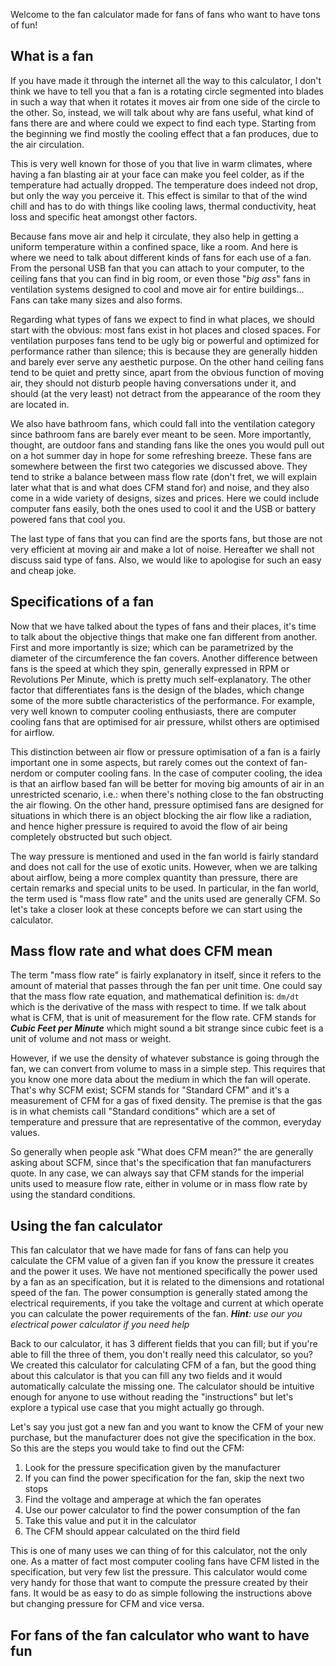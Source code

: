 Welcome to the fan calculator made for fans of fans who want to have tons of fun!
## What is a fan
 
If you have made it through the internet all the way to this calculator, I don't think we have to tell you that a fan is a rotating <portal cid=753>circle</portal> segmented into blades in such a way that when it rotates it moves air from one side of the circle to the other. So, instead, we will talk about why are fans useful, what kind of fans there are and where could we expect to find each type. Starting from the beginning we find mostly the cooling effect that a fan produces, due to the air circulation.

This is very well known for those of you that live in warm climates, where having a fan blasting air at your face can make you feel colder, as if the temperature had actually dropped. The temperature does indeed not drop, but only the way you perceive it. This effect is similar to that of the <portal cid=XXX>wind chill</portal> and has to do with things like <portal cid=XXX>cooling laws</portal>, <portal cid=XXX>thermal conductivity</portal>, <portal cid=XXX>heat loss</portal> and <portal cid=XXX>specific heat</portal> amongst other factors.

Because fans move air and help it circulate, they also help in getting a uniform temperature within a confined space, like a room. And here is where we need to talk about different kinds of fans for each use of a fan. From the personal USB fan that you can attach to your computer, to the ceiling fans that you can find in big room, or even those "_big ass_" fans in ventilation systems designed to cool and move air for entire buildings... Fans can take many sizes and also forms.

Regarding what types of fans we expect to find in what places, we should start with the obvious: most fans exist in hot places and closed spaces. For ventilation purposes fans tend to be ugly big or powerful and optimized for performance rather than silence; this is because they are generally hidden and barely ever serve any aesthetic purpose. On the other hand ceiling fans tend to be quiet and pretty since, apart from the obvious function of moving air, they should not disturb people having conversations under it, and should (at the very least) not detract from the appearance of the room they are located in.

We also have bathroom fans, which could fall into the ventilation category since bathroom fans are barely ever meant to be seen. More importantly, thought, are outdoor fans and standing fans like the ones you would pull out on a hot summer day in hope for some refreshing breeze. These fans are somewhere between the first two categories we discussed above. They tend to strike a balance between mass flow rate (don't fret, we will explain later what that is and what does CFM stand for) and noise, and they also come in a wide variety of designs, sizes and prices. Here we could include computer fans easily, both the ones used to cool it and the USB or battery powered fans that cool you.

The last type of fans that you can find are the sports fans, but those are not very efficient at moving air and make a lot of noise. Hereafter we shall not discuss said type of fans. Also, we would like to apologise for such an easy and cheap joke.  

## Specifications of a fan

Now that we have talked about the types of fans and their places, it's time to talk about the objective things that make one fan different from another. First and more importantly is size; which can be parametrized by the diameter of the <portal cid=XXX>circumference</portal> the fan covers. Another difference between fans is the <portal cid=XXX>speed</portal> at which they spin, generally expressed in RPM or Revolutions Per Minute, which is pretty much self-explanatory. The other factor that differentiates fans is the design of the blades, which change some of the more subtle characteristics of the performance. For example, very well known to computer cooling enthusiasts, there are computer cooling fans that are optimised for <portal cid=XXX>air pressure</portal>, whilst others are optimised for airflow.

This distinction between air flow or <portal cid=XXX>pressure optimisation</portal> of a fan is a fairly important one in some aspects, but rarely comes out the context of fan-nerdom or computer cooling fans. In the case of computer cooling, the idea is that an airflow based fan will be better for moving big amounts of air in an unrestricted scenario, i.e.: when there's nothing close to the fan obstructing the air flowing. On the other hand, pressure optimised fans are designed for situations in which there is an object blocking the air flow like a radiation, and hence higher pressure is required to avoid the flow of air being completely obstructed but such object.

The way pressure is mentioned and used in the fan world is fairly standard and does not call for the use of exotic units. However, when we are talking about airflow, being a more complex quantity than pressure, there are certain remarks and special units to be used. In particular, in the fan world, the term used is "mass flow rate" and the units used are generally CFM. So let's take a closer look at these concepts before we can start using the calculator.

## Mass flow rate and what does CFM mean

The term "mass flow rate" is fairly explanatory in itself, since it refers to the amount of material that passes through the fan per unit time. One could say that the mass flow rate equation, and mathematical definition is: `dm/dt` which is the derivative of the mass with respect to time. If we talk about what is CFM, that is unit of measurement for the flow rate. CFM stands for **_Cubic Feet per Minute_** which might sound a bit strange since <portal cid=XXX>cubic feet</portal> is a unit of volume and not mass or weight.

However, if we use the density of whatever substance is going through the fan, we can convert from volume to mass in a simple step. This requires that you know one more data about the medium in which the fan will operate. That's why SCFM exist; SCFM stands for "Standard CFM" and it's a measurement of CFM for a gas of fixed density. The premise is that the gas is in what chemists call "Standard conditions" which are a set of temperature and pressure that are representative of the common, everyday values.

So generally when people ask "What does CFM mean?" the are generally asking about SCFM, since that's the specification that fan manufacturers quote. In any case, we can always say that CFM stands for the imperial units used to measure flow rate, either in volume or in mass flow rate by using the standard conditions.

## Using the fan calculator

This fan calculator that we have made for fans of fans can help you calculate the CFM value of a given fan if you know the pressure it creates and the power it uses. We have not mentioned specifically the power used by a fan as an specification, but it is related to the dimensions and rotational speed of the fan. The power consumption is generally stated among the electrical requirements, if you take the voltage and current at which operate you can calculate the power requirements of the fan. _**Hint**: use our you <portal cid=XXX>electrical power calculator</portal> if you need help_

Back to our calculator, it has 3 different fields that you can fill; but if you're able to fill the three of them, you don't really need this calculator, so you? We created this calculator for calculating CFM of a fan, but the good thing about this calculator is that you can fill any two fields and it would automatically calculate the missing one. The calculator should be intuitive enough for anyone to use without reading the "instructions" but let's explore a typical use case that you might actually go through.

Let's say you just got a new fan and you want to know the CFM of your new purchase, but the manufacturer does not give the specification in the box. So this are the steps you would take to find out the CFM:

1) Look for the pressure specification given by the manufacturer
1) If you can find the power specification for the fan, skip the next two stops
1) Find the voltage and amperage at which the fan operates
1) Use our power calculator to find the power consumption of the fan
1) Take this value and put it in the calculator
1) The CFM should appear calculated on the third field

This is one of many uses we can thing of for this calculator, not the only one. As a matter of fact most computer cooling fans have CFM listed in the specification, but very few list the pressure. This calculator would come very handy for those that want to compute the pressure created by their fans. It would be as easy to do as simple following the instructions above but changing pressure for CFM and vice versa.

## For fans of the fan calculator who want to have fun

